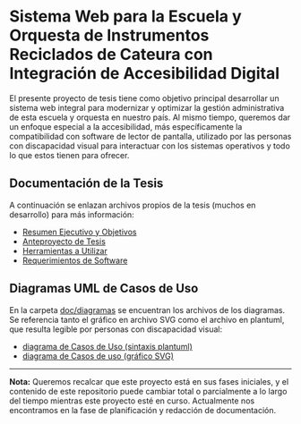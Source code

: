 # Sistema Web para la Escuela y Orquesta de Instrumentos Reciclados de Cateura con Integración de Accesibilidad Digital

El presente proyecto de tesis tiene como objetivo principal desarrollar un sistema web integral para modernizar y optimizar la gestión administrativa de esta escuela y orquesta en nuestro país. Al mismo tiempo, queremos dar un enfoque especial a la accesibilidad, más específicamente la compatibilidad con software de lector de pantalla, utilizado por las personas con discapacidad visual para interactuar con los sistemas operativos y todo lo que estos tienen para ofrecer.

## Documentación de la Tesis

A continuación se enlazan archivos propios de la tesis (muchos en desarrollo) para más información:

- [Resumen Ejecutivo y Objetivos](doc/resumen_ejecutivo_y_objetivos.md)
- [Anteproyecto de Tesis](doc/anteproyecto.md)
- [Herramientas a Utilizar](doc/herramientas.md)
- [Requerimientos de Software](doc/requerimientos_software.md)

## Diagramas UML de Casos de Uso

En la carpeta [doc/diagramas](doc/diagramas) se encuentran los archivos de los diagramas. Se referencia tanto el gráfico en archivo SVG como el archivo en plantuml, que resulta legible por personas con discapacidad visual:

- [diagrama de Casos de Uso (sintaxis plantuml)](doc/diagramas/diagrama_UC.plantuml)
- [diagrama de Casos de uso (gráfico SVG)](doc/diagramas/diagrama_UC.svg)

---

**Nota:** Queremos recalcar que este proyecto está en sus fases iniciales, y el contenido de este repositorio puede cambiar total o parcialmente a lo largo del tiempo mientras este proyecto esté en curso. Actualmente nos encontramos en la fase de planificación y redacción de documentación.